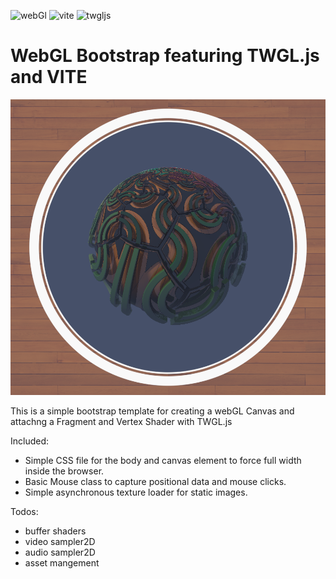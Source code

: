 ![webGl](https://img.shields.io/badge/webGl-2.0-green.svg?style=flat-square)
![vite](https://img.shields.io/badge/vite-6.0.1-51b1c5.svg?style=flat-square)
![twgljs](https://img.shields.io/badge/TWGL.js-5.5.4-c55197.svg?style=flat-square)

# WebGL Bootstrap featuring TWGL.js and VITE

![screenshot](./screenshot.png)

This is a simple bootstrap template for creating a webGL Canvas and attachng
a Fragment and Vertex Shader with TWGL.js

Included:
- Simple CSS file for the body and canvas element to force full width
inside the browser. 
- Basic Mouse class to capture positional data and mouse clicks.
- Simple asynchronous texture loader for static images. 

Todos:

- buffer shaders
- video sampler2D
- audio sampler2D
- asset mangement
